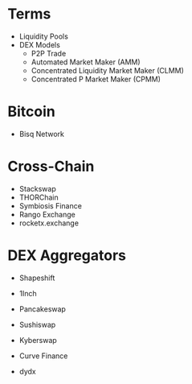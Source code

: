 # Terms
- Liquidity Pools
- DEX Models
	- P2P Trade
	- Automated Market Maker (AMM)
	- Concentrated Liquidity Market Maker (CLMM)
	- Concentrated P Market Maker (CPMM)
# Bitcoin
- Bisq Network
# Cross-Chain
- Stackswap
- THORChain
- Symbiosis Finance
- Rango Exchange
- rocketx.exchange
# DEX Aggregators
- Shapeshift
- 1Inch

- Pancakeswap
- Sushiswap
- Kyberswap
- Curve Finance
- dydx